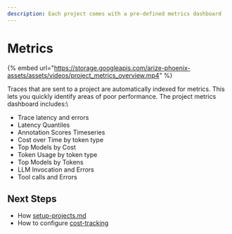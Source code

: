 ```yaml
---
description: Each project comes with a pre-defined metrics dashboard
---
```


# Metrics

{% embed url="https://storage.googleapis.com/arize-phoenix-assets/assets/videos/project_metrics_overview.mp4" %}

Traces that are sent to a project are automatically indexed for metrics. This lets you quickly identify areas of poor performance. The project metrics dashboard includes:\


* Trace latency and errors
* &#x20;Latency Quantiles
* Annotation Scores Timeseries
* Cost over Time by token type
* Top Models by Cost
* Token Usage by token type
* Top Models by Tokens
* LLM Invocation and Errors
* Tool calls and Errors

## Next Steps

* How [setup-projects.md](../how-to-tracing/setup-tracing/setup-projects.md "mention")
* How to configure [cost-tracking](../how-to-tracing/cost-tracking/ "mention")
